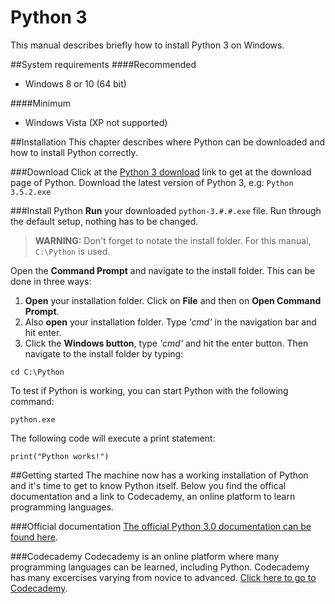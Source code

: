 # Python 3
This manual describes briefly how to install Python 3 on Windows.

##System requirements
####Recommended
* Windows 8 or 10 (64 bit)

####Minimum
* Windows Vista (XP not supported)

##Installation
This chapter describes where Python can be downloaded and how to install Python correctly.

###Download
Click at the [Python 3 download](https://www.python.org/getit/) link to get at the download page of Python. Download the latest version of Python 3, e.g:
`Python 3.5.2.exe`

###Install Python
**Run** your downloaded `python-3.#.#.exe` file. Run through the default setup, nothing has to be changed.

> **WARNING:** Don't forget to notate the install folder. For this manual, `C:\Python` is used.

Open the **Command Prompt** and navigate to the install folder. This can be done in three ways:

1. **Open** your installation folder. Click on **File** and then on **Open Command Prompt**.
2. Also **open** your installation folder. Type *'cmd'* in the navigation bar and hit enter.
3. Click the **Windows button**, type *'cmd'* and hit the enter button. Then navigate to the install folder by typing: 

```
cd C:\Python
```

To test if Python is working, you can start Python with the following command:

```
python.exe
```

The following code will execute a print statement:

```
print("Python works!")
```

##Getting started
The machine now has a working installation of Python and it's time to get to know Python itself. Below you find the offical documentation and a link to Codecademy, an online platform to learn programming languages.

###Official documentation
[The official Python 3.0 documentation can be found here](http://docs.python.org/3.0/index.html).

###Codecademy
Codecademy is an online platform where many programming languages can be learned, including Python. Codecademy has many excercises varying from novice to advanced. [Click here to go to Codecademy](https://www.codecademy.com/learn/python).